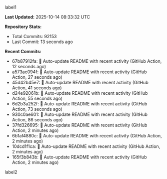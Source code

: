
label1 
<!-- ACTIVITY_START -->
**Last Updated:** 2025-10-14 08:33:32 UTC

**Repository Stats:**
- Total Commits: 92153
- Last Commit: 13 seconds ago

**Recent Commits:**
- 67b87912fa: 🤖 Auto-update README with recent activity (GitHub Action, 12 seconds ago)
- a573ac094f: 🤖 Auto-update README with recent activity (GitHub Action, 27 seconds ago)
- 45d42b45e7: 🤖 Auto-update README with recent activity (GitHub Action, 41 seconds ago)
- d24e92061b: 🤖 Auto-update README with recent activity (GitHub Action, 55 seconds ago)
- 6d2b3a252f: 🤖 Auto-update README with recent activity (GitHub Action, 73 seconds ago)
- 930c0ae601: 🤖 Auto-update README with recent activity (GitHub Action, 86 seconds ago)
- 37fd326695: 🤖 Auto-update README with recent activity (GitHub Action, 2 minutes ago)
- 6b1af4880c: 🤖 Auto-update README with recent activity (GitHub Action, 2 minutes ago)
- 10dcd1f1ca: 🤖 Auto-update README with recent activity (GitHub Action, 2 minutes ago)
- 165f3b843b: 🤖 Auto-update README with recent activity (GitHub Action, 2 minutes ago)
<!-- ACTIVITY_END -->

label2
